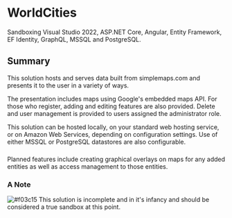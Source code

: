 # WorldCities
Sandboxing Visual Studio 2022, ASP.NET Core, Angular, Entity Framework, EF Identity, GraphQL, MSSQL and PostgreSQL.
## Summary
This solution hosts and serves data built from simplemaps.com and presents it to the user in a variety of ways.

The presentation includes maps using Google's embedded maps API.  For those who register, adding and editing features are also provided.  Delete and user management is provided to users assigned the administrator role.

This solution can be hosted locally, on your standard web hosting service, or on Amazon Web Services, 
depending on configuration settings.  Use of either MSSQL or PostgreSQL datastores are also configurable.

###
Planned features include creating graphical overlays on maps for any added entities as well as access management to those entities.
### A Note
![#f03c15](https://placehold.co/15x15/f03c15/f03c15.png) This solution is incomplete and in it's infancy and should be considered a true sandbox at this point.  

